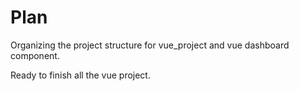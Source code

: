 # Plan 
Organizing the project structure for vue_project and vue dashboard component.

Ready to finish all the vue project.
